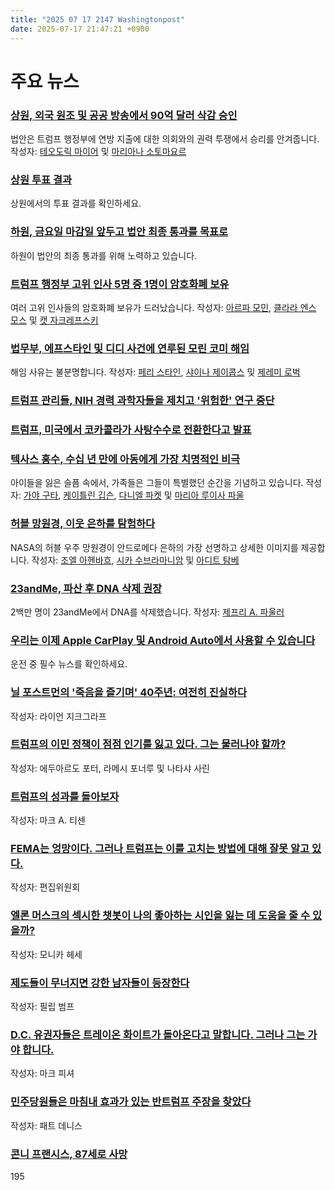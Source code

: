 ```yaml
---
title: "2025 07 17 2147 Washingtonpost"
date: 2025-07-17 21:47:21 +0900
---
```


# 주요 뉴스

### [상원, 외국 원조 및 공공 방송에서 90억 달러 삭감 승인](https://www.washingtonpost.com/politics/2025/07/17/senate-recissions-bill-foreign-aid-npr-pbs-passage/)
법안은 트럼프 행정부에 연방 지출에 대한 의회와의 권력 투쟁에서 승리를 안겨줍니다. 작성자:
[테오도릭 마이어](https://www.washingtonpost.com/people/theodoric-meyer/) 및 [마리아나 소토마요르](https://www.washingtonpost.com/people/marianna-sotomayor/)

### [상원 투표 결과](https://www.washingtonpost.com/politics/interactive/2025/07/17/senate-vote-count-rescissions/)
상원에서의 투표 결과를 확인하세요.

### [하원, 금요일 마감일 앞두고 법안 최종 통과를 목표로](https://www.washingtonpost.com/politics/2025/07/17/trump-presidency-news/)
하원이 법안의 최종 통과를 위해 노력하고 있습니다.

### [트럼프 행정부 고위 인사 5명 중 1명이 암호화폐 보유](https://www.washingtonpost.com/politics/interactive/2025/trump-officials-cryptocurrency-holdings-bitcoin/)
여러 고위 인사들의 암호화폐 보유가 드러났습니다. 작성자:
[아르파 모민](https://www.washingtonpost.com/people/arfa-momin/), [클라라 엔스 모스](https://www.washingtonpost.com/people/clara-ence-morse/) 및 [캣 자크레프스키](https://www.washingtonpost.com/people/cat-zakrzewski/)

### [법무부, 에프스타인 및 디디 사건에 연루된 모린 코미 해임](https://www.washingtonpost.com/national-security/2025/07/16/maurene-comey-fired-epstein-diddy/)
해임 사유는 불분명합니다. 작성자:
[페리 스타인](https://www.washingtonpost.com/people/perry-stein/), [샤이나 제이콥스](https://www.washingtonpost.com/people/shayna-jacobs/) 및 [제레미 로벅](https://www.washingtonpost.com/people/jeremy-roebuck/)

### [트럼프 관리들, NIH 경력 과학자들을 제치고 '위험한' 연구 중단](https://www.washingtonpost.com/science/2025/07/16/nih-research-viruses-trump-administration/)

### [트럼프, 미국에서 코카콜라가 사탕수수로 전환한다고 발표](https://www.washingtonpost.com/food/2025/07/16/trump-coca-cola-cane-sugar-corn-syrup/)

### [텍사스 홍수, 수십 년 만에 아동에게 가장 치명적인 비극](https://www.washingtonpost.com/nation/interactive/2025/texas-flood-children-deaths/)
아이들을 잃은 슬픔 속에서, 가족들은 그들이 특별했던 순간을 기념하고 있습니다. 작성자:
[가야 구타](https://www.washingtonpost.com/people/gaya-gupta/), [케이틀린 깁슨](https://www.washingtonpost.com/people/caitlin-gibson/), [다니엘 파켓](https://www.washingtonpost.com/people/danielle-paquette/) 및 [마리아 루이사 파울](https://www.washingtonpost.com/people/maria-luisa-paul/)

### [허블 망원경, 이웃 은하를 탐험하다](https://www.washingtonpost.com/science/interactive/2025/hubble-telescope-andromeda-galaxy-explore/)
NASA의 허블 우주 망원경이 안드로메다 은하의 가장 선명하고 상세한 이미지를 제공합니다. 작성자:
[조엘 아헨바흐](https://www.washingtonpost.com/people/joel-achenbach/), [시카 수브라마니암](https://www.washingtonpost.com/people/shikha-subramaniam/) 및 [아디트 탐베](https://www.washingtonpost.com/people/aadit-tambe/)

### [23andMe, 파산 후 DNA 삭제 권장](https://www.washingtonpost.com/technology/2025/07/17/23andme-bankruptcy-privacy/)
2백만 명이 23andMe에서 DNA를 삭제했습니다. 작성자:
[제프리 A. 파울러](https://www.washingtonpost.com/people/geoffrey-a-fowler/)

### [우리는 이제 Apple CarPlay 및 Android Auto에서 사용할 수 있습니다](https://helpcenter.washingtonpost.com/hc/en-us/articles/38379672752667-CarPlay-Android-Auto-Feature)
운전 중 필수 뉴스를 확인하세요.

### [닐 포스트먼의 '죽음을 즐기며' 40주년: 여전히 진실하다](https://www.washingtonpost.com/opinions/2025/07/17/neil-postman-amusing-ourselves-to-death/)
작성자:
라이언 지크그라프

### [트럼프의 이민 정책이 점점 인기를 잃고 있다. 그는 물러나야 할까?](https://www.washingtonpost.com/opinions/interactive/2025/trump-gallup-poll-mass-deportation-disapproval/)
작성자:
에두아르도 포터, 라메시 포너루 및 나타샤 사린

### [트럼프의 성과를 돌아보자](https://www.washingtonpost.com/opinions/2025/07/17/donald-trump-achievements/)
작성자:
마크 A. 티센

### [FEMA는 엉망이다. 그러나 트럼프는 이를 고치는 방법에 대해 잘못 알고 있다.](https://www.washingtonpost.com/opinions/2025/07/17/fema-reforms-trump-texas-flooding/)
작성자:
편집위원회

### [엘론 머스크의 섹시한 챗봇이 나의 좋아하는 시인을 잃는 데 도움을 줄 수 있을까?](https://www.washingtonpost.com/opinions/2025/07/17/andrea-gibson-grok-ani-elon-musk/)
작성자:
모니카 헤세

### [제도들이 무너지면 강한 남자들이 등장한다](https://www.washingtonpost.com/opinions/2025/07/17/trust-institutions-authoritarianism-trump/)
작성자:
필립 범프

### [D.C. 유권자들은 트레이온 화이트가 돌아온다고 말합니다. 그러나 그는 가야 합니다.](https://www.washingtonpost.com/opinions/2025/07/17/trayon-white-dc-council-trump/)
작성자:
마크 피셔

### [민주당원들은 마침내 효과가 있는 반트럼프 주장을 찾았다](https://www.washingtonpost.com/opinions/2025/07/16/democrats-epstein-files-trump/)
작성자:
패트 데니스

### [콘니 프랜시스, 87세로 사망](https://www.washingtonpost.com/obituaries/2025/07/17/connie-francis-singer-dead/)
195